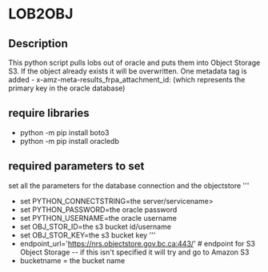 # LOB2OBJ 

## Description
This python script pulls lobs out of oracle and puts them into Object Storage S3. 
If the object already exists it will be overwritten. One metadata tag is added - 
x-amz-meta-results_frpa_attachment_id: (which represents the primary key in the oracle database)

## require libraries

* python -m pip install boto3
*  python -m pip install oracledb

## required parameters to set

 set all the parameters for the database connection and the objectstore
'''
* set PYTHON_CONNECTSTRING=the server/servicename>
* set PYTHON_PASSWORD=the oracle password
* set PYTHON_USERNAME=the oracle username
* set OBJ_STOR_ID=the s3 bucket id/username
* set OBJ_STOR_KEY=the s3 bucket key
'''
* endpoint_url='https://nrs.objectstore.gov.bc.ca:443/' # endpoint for S3 Object Storage -- if this isn't specified it will try and go to Amazon S3
* bucketname = the bucket name
